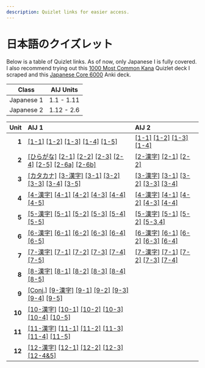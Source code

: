 ```yaml
---
description: Quizlet links for easier access.
---
```


# 日本語のクイズレット

Below is a table of Quizlet links. As of now, only Japanese I is fully covered. I also recommend trying out this <a href="https://quizlet.com/644886598" target="_blank">1000 Most Common Kana</a> Quizlet deck I scraped and this <a href="https://drive.google.com/file/d/10tTxP6zrWt7w2BHS_XGniLwfsrZK73NQ/view?usp=sharing" target="_blank">Japanese Core 6000</a> Anki deck.

|Class|AIJ Units|
|-|-|
|Japanese 1|1.1 - 1.11|
|Japanese 2|1.12 - 2.6|

|**Unit**|AIJ 1|AIJ 2|
|-:|:-|:-|
|**1**|[[1-1]](https://quizlet.com/524958231) [[1-2]](https://quizlet.com/525637810) [[1-3]](https://quizlet.com/526733992) [[1-4]](https://quizlet.com/523447193) [[1-5]](https://quizlet.com/523454592)|[[1-1]](https://quizlet.com/610283869) [[1-2]](https://quizlet.com/610288008) [[1-3]](https://quizlet.com/610289623) [[1-4]](https://quizlet.com/610291423)|
|**2**|[[ひらがな]](https://quizlet.com/3499661) [[2-1]](https://quizlet.com/619171330) [[2-2]](https://quizlet.com/620207520) [[2-3]](https://quizlet.com/622270581) [[2-4]](https://quizlet.com/622585720) [[2-5]](https://quizlet.com/623626037) [[2-6a]](https://quizlet.com/64570673) [[2-6b]](https://quizlet.com/64570580)|[[2-漢字]](https://quizlet.com/622188755) [[2-1]](https://quizlet.com/620606110) [[2-2]](https://quizlet.com/622735599)|
|**3**|[[カタカナ]](https://quizlet.com/46960257) [[3-漢字]](https://quizlet.com/48090085) [[3-1]](https://quizlet.com/540005770) [[3-2]](https://quizlet.com/72922509) [[3-3]](https://quizlet.com/541306688) [[3-4]](https://quizlet.com/541653834) [[3-5]](https://quizlet.com/543964079)|[[3-漢字]](https://quizlet.com/630392971) [[3-1]](https://quizlet.com/630935901) [[3-2]](https://quizlet.com/631030968) [[3-3]](https://quizlet.com/631032148) [[3-4]](https://quizlet.com/631034480)|
|**4**|[[4-漢字]](https://quizlet.com/549067095) [[4-1]](https://quizlet.com/550533996) [[4-2]](https://quizlet.com/552348869) [[4-3]](https://quizlet.com/505644436) [[4-4]](https://quizlet.com/556420378) [[4-5]](https://quizlet.com/508961182)|[[4-漢字]](https://quizlet.com/557686123) [[4-1]](https://quizlet.com/557686656) [[4-2]](https://quizlet.com/560987506) [[4-3]](https://quizlet.com/561237693) [[4-4]](https://quizlet.com/560985493)|
|**5**|[[5-漢字]](https://quizlet.com/560950876) [[5-1]](https://quizlet.com/560989728) [[5-2]](https://quizlet.com/649544704) [[5-3]](https://quizlet.com/560993790) [[5-4]](https://quizlet.com/577072008) [[5-5]](https://quizlet.com/577073466)|[[5-漢字]](https://quizlet.com/658984697) [[5-1]](https://quizlet.com/658997833) [[5-2]](https://quizlet.com/658999279) [[5-3,4]](https://quizlet.com/659000316)|
|**6**|[[6-漢字]](https://quizlet.com/580758106) [[6-1]](https://quizlet.com/580842201) [[6-2]](https://quizlet.com/581086610) [[6-3]](https://quizlet.com/582143130) [[6-4]](https://quizlet.com/582765041) [[6-5]](https://quizlet.com/586114855)|[[6-漢字]](https://quizlet.com/247550645) [[6-1]](https://quizlet.com/640485206) [[6-2]](https://quizlet.com/642032677) [[6-3]](https://quizlet.com/642575140) [[6-4]](https://quizlet.com/764031995)|
|**7**|[[7-漢字]](https://quizlet.com/587417192) [[7-1]](https://quizlet.com/588419056) [[7-2]](https://quizlet.com/588512183) [[7-3]](https://quizlet.com/588794005) [[7-4]](https://quizlet.com/588796012) [[7-5]](https://quizlet.com/588798510)|[[7-漢字]](https://quizlet.com/666603669) [[7-1]](https://quizlet.com/666604875) [[7-2]](https://quizlet.com/666606089) [[7-3]](https://quizlet.com/666606920) [[7-4]](https://quizlet.com/666607848)|
|**8**|[[8-漢字]](https://quizlet.com/630412130) [[8-1]](https://quizlet.com/630921692) [[8-2]](https://quizlet.com/631028786) [[8-3]](https://quizlet.com/631035937) [[8-4]](https://quizlet.com/631523288) [[8-5]](https://quizlet.com/631524639)||
|**9**|[[Conj.]](https://quizlet.com/597973383) [[9-漢字]](https://quizlet.com/593296135) [[9-1]](https://quizlet.com/593980967) [[9-2]](https://quizlet.com/593984457) [[9-3]](https://quizlet.com/593985658) [[9-4]](https://quizlet.com/593986610) [[9-5]](https://quizlet.com/593987467)||
|**10**|[[10-漢字]](https://quizlet.com/647918943) [[10-1]](https://quizlet.com/647990242) [[10-2]](https://quizlet.com/647991025) [[10-3]](https://quizlet.com/647991586) [[10-4]](https://quizlet.com/647992101) [[10-5]](https://quizlet.com/647992670)||
|**11**|[[11-漢字]](https://quizlet.com/597773274) [[11-1]](https://quizlet.com/597774351) [[11-2]](https://quizlet.com/597775689) [[11-3]](https://quizlet.com/597776661) [[11-4]](https://quizlet.com/597777556) [[11-5]](https://quizlet.com/597778040)||
|**12**|[[12-漢字]](https://quizlet.com/666609142) [[12-1]](https://quizlet.com/666610890) [[12-2]](https://quizlet.com/666611356) [[12-3]](https://quizlet.com/666612294) [[12-4&5]](https://quizlet.com/666613152)||


<script>
  document.querySelectorAll('table a').forEach(_ => _.target = '_blank');
</script>
